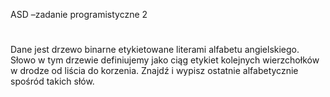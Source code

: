 ASD –zadanie programistyczne 2 
#
Dane jest drzewo binarne etykietowane literami alfabetu angielskiego. Słowo w tym drzewie definiujemy jako ciąg etykiet kolejnych wierzchołków w drodze od liścia do korzenia. Znajdź i wypisz ostatnie alfabetycznie spośród takich słów. 
